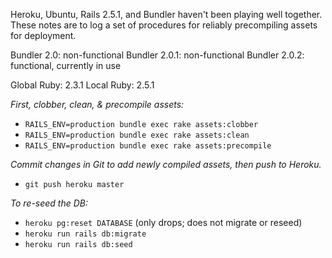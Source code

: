 Heroku, Ubuntu, Rails 2.5.1, and Bundler haven't been playing well together. These notes are to log a set of procedures for reliably precompiling assets for deployment.

Bundler 2.0: non-functional
Bundler 2.0.1: non-functional
Bundler 2.0.2: functional, currently in use

Global Ruby: 2.3.1
Local Ruby: 2.5.1

_First, clobber, clean, & precompile assets:_
* `RAILS_ENV=production bundle exec rake assets:clobber`
* `RAILS_ENV=production bundle exec rake assets:clean`
* `RAILS_ENV=production bundle exec rake assets:precompile`

_Commit changes in Git to add newly compiled assets, then push to Heroku._
* `git push heroku master`

_To re-seed the DB:_
* `heroku pg:reset DATABASE` (only drops; does not migrate or reseed)
* `heroku run rails db:migrate`
* `heroku run rails db:seed`